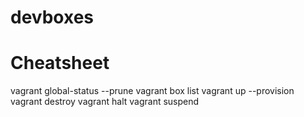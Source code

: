 # devboxes

# Cheatsheet
vagrant global-status --prune
vagrant box list
vagrant up --provision
vagrant destroy
vagrant halt
vagrant suspend